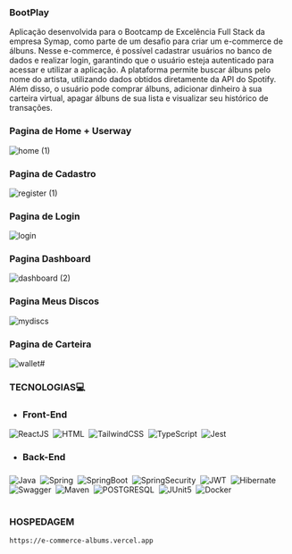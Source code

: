 ### BootPlay
  
Aplicação desenvolvida para o Bootcamp de Excelência Full Stack da empresa Symap, como parte de um desafio para criar um e-commerce de álbuns. Nesse e-commerce, é possível cadastrar usuários no banco de dados e realizar login, garantindo que o usuário esteja autenticado para acessar e utilizar a aplicação. A plataforma permite buscar álbuns pelo nome do artista, utilizando dados obtidos diretamente da API do Spotify. Além disso, o usuário pode comprar álbuns, adicionar dinheiro à sua carteira virtual, apagar álbuns de sua lista e visualizar seu histórico de transações.

### Pagina de Home + Userway  
![home (1)](https://github.com/user-attachments/assets/437a5dac-b7f8-46a2-849e-8574c784741c)
### Pagina de Cadastro
![register (1)](https://github.com/user-attachments/assets/d1ac76cd-28d3-4ca3-ad53-a65bffa3b4ca)
### Pagina de Login
![login](https://github.com/user-attachments/assets/018e80cd-4d53-4fc0-91aa-0876455da11f)
### Pagina Dashboard
![dashboard (2)](https://github.com/user-attachments/assets/72b47c85-3783-4316-b84d-317852adddca)
### Pagina Meus Discos
![mydiscs](https://github.com/user-attachments/assets/01801502-10dc-45ed-b0ff-f6c0d9e2ebf4)
### Pagina de Carteira
![wallet](https://github.com/user-attachments/assets/75fc51c3-fd96-4cea-96fb-53555d76b7e1)#
### 
### 

### TECNOLOGIAS💻
- ###  Front-End

![ReactJS](https://img.shields.io/badge/React-0D1117?style=for-the-badge&logo=react&logoColor=white&labelColor=0D1117)&nbsp;
![HTML](https://img.shields.io/badge/HTML-0D1117?style=for-the-badge&logo=html5&labelColor=0D1117)&nbsp;
![TailwindCSS](https://img.shields.io/badge/Tailwind-0D1117?style=for-the-badge&logo=tailwind-css&labelColor=0D1117)&nbsp;
![TypeScript](https://img.shields.io/badge/typescript-0D1117?style=for-the-badge&logo=typescript&labelColor=0D1117&textColor=0D1117)&nbsp;
![Jest](https://img.shields.io/badge/jest-0D1117?style=for-the-badge&logo=jest&labelColor=0D1117&textColor=0D1117)&nbsp;


- ### Back-End
### 
### 
![Java](https://img.shields.io/badge/Java-0D1117?style=for-the-badge&logo=openjdk&logoColor=white&labelColor=0D1117)&nbsp;
![Spring](https://img.shields.io/badge/Spring-0D1117?style=for-the-badge&logo=spring&logoColor=107C10&labelColor=0D1117)&nbsp;
![SpringBoot](https://img.shields.io/badge/Spring_Boot-0D1117?style=for-the-badge&logo=springboot&logoColor=239120&labelColor=0D1117)&nbsp;
![SpringSecurity](https://img.shields.io/badge/Spring_Security-0D1117?style=for-the-badge&logo=Spring-Security&logoColor=239120&labelColor=0D1117)&nbsp;
![JWT](https://img.shields.io/badge/JWT-0D1117?style=for-the-badge&logo=JSON%20web%20tokens&labelColor=0D1117)&nbsp;
![Hibernate](https://img.shields.io/badge/Hibernate-0D1117?style=for-the-badge&logo=Hibernate&logoColor=239120&labelColor=0D1117)&nbsp;
![Swagger](https://img.shields.io/badge/Swagger-0D1117?style=for-the-badge&logo=Swagger&logoColor=85EA2D&labelColor=0D1117)&nbsp;
![Maven](https://img.shields.io/badge/apache_maven-0D1117?style=for-the-badge&logo=apachemaven&logoColor=E34F26&labelColor=0D1117)&nbsp;
![POSTGRESQL](https://img.shields.io/badge/PostgreSQL-0D1117?style=for-the-badge&logo=postgresql&labelColor=0D1117)&nbsp;
![JUnit5](https://img.shields.io/badge/Junit5-0D1117?style=for-the-badge&logo=junit5&logoColor=25A162&labelColor=0D1117)&nbsp;
![Docker](https://img.shields.io/badge/Docker-0D1117?style=for-the-badge&logo=docker&logoColor=2496ED&labelColor=0D1117)
#
### HOSPEDAGEM

```
https://e-commerce-albums.vercel.app
```


